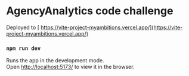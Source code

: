 # AgencyAnalytics code challenge

Deployed to [ https://vite-project-myambitions.vercel.app/](https://vite-project-myambitions.vercel.app/)

### `npm run dev`

Runs the app in the development mode.\
Open [http://localhost:5173/](http://localhost:5173/) to view it in the browser.
